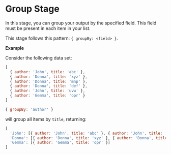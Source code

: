 # Group Stage

In this stage, you can group your output by the specified field. This field must be present in each item in your list.

This stage follows this pattern: `{ groupBy: <field> }`.

**Example**

Consider the following data set:

```js
[
  { author: 'John', title: 'abc' },
  { author: 'Donna', title: 'xyz' },
  { author: 'Donna', title: 'mnp' },
  { author: 'Donna', title: 'def' },
  { author: 'John', title: 'uvw' },
  { author: 'Gemma', title: 'opr' }
]
```

```js
{ groupBy: 'author' }
```

will group all items by `title`, returning:

```js
[
  'John': [{ author: 'John', title: 'abc' }, { author: 'John', title: 'uvw' }],
  'Donna': [{ author: 'Donna', title: 'xyz' }, { author: 'Donna', title: 'mnp' }, { author: 'Donna', title: 'def' }],
  'Gemma': [{ author: 'Gemma', title: 'opr' }]
]
```
